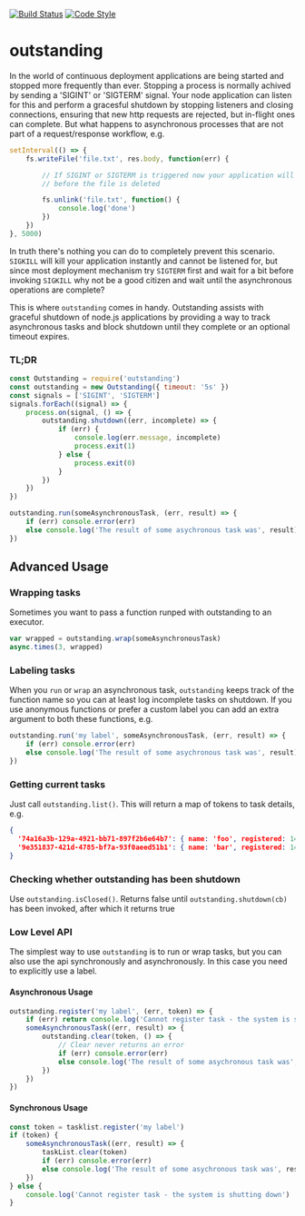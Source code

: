 [![Build Status](https://img.shields.io/travis/guidesmiths/outstanding/master.svg)](https://travis-ci.org/guidesmiths/outstanding)
[![Code Style](https://img.shields.io/badge/code%20style-imperative-brightgreen.svg)](https://github.com/guidesmiths/eslint-config-imperative)
# outstanding
In the world of continuous deployment applications are being started and stopped more frequently than ever. Stopping a process is normally achived by sending a 'SIGINT' or 'SIGTERM' signal. Your node application can listen for this and perform a gracesful shutdown by stopping listeners and closing connections, ensuring that new http requests are rejected, but in-flight ones can complete. But what happens to asynchronous processes that are not part of a request/response workflow, e.g.

```js
setInterval(() => {
    fs.writeFile('file.txt', res.body, function(err) {

        // If SIGINT or SIGTERM is triggered now your application will shutdown
        // before the file is deleted

        fs.unlink('file.txt', function() {
            console.log('done')
        })
    })
}, 5000)
```
In truth there's nothing you can do to completely prevent this scenario. ```SIGKILL``` will kill your application instantly and cannot be listened for, but since most deployment mechanism try ```SIGTERM``` first and wait for a bit before invoking ```SIGKILL``` why not be a good citizen and wait until the asynchronous operations are complete?

This is where ```outstanding``` comes in handy. Outstanding assists with graceful shutdown of node.js applications by providing a way to track asynchronous tasks and block shutdown until they complete or an optional timeout expires.
### TL;DR
```js
const Outstanding = require('outstanding')
const outstanding = new Outstanding({ timeout: '5s' })
const signals = ['SIGINT', 'SIGTERM']
signals.forEach((signal) => {
    process.on(signal, () => {
        outstanding.shutdown((err, incomplete) => {
            if (err) {
                console.log(err.message, incomplete)
                process.exit(1)
            } else {
                process.exit(0)
            }
        })
    })
})

outstanding.run(someAsynchronousTask, (err, result) => {
    if (err) console.error(err)
    else console.log('The result of some asychronous task was', result)
})
```
## Advanced Usage

### Wrapping tasks
Sometimes you want to pass a function runped with outstanding to an executor.
```js
var wrapped = outstanding.wrap(someAsynchronousTask)
async.times(3, wrapped)
```

### Labeling tasks
When you ```run``` or ```wrap``` an asynchronous task, ```outstanding``` keeps track of the function name so you can at least log incomplete tasks on shutdown. If you use anonymous functions or prefer a custom label you can add an extra argument to both these functions, e.g.

```js
outstanding.run('my label', someAsynchronousTask, (err, result) => {
    if (err) console.error(err)
    else console.log('The result of some asychronous task was', result)
})
```
### Getting current tasks
Just call ```outstanding.list()```. This will return a map of tokens to task details, e.g.
```json
{ 
  '74a16a3b-129a-4921-bb71-897f2b6e64b7': { name: 'foo', registered: 1472713271233 },
  '9e351837-421d-4785-bf7a-93f0aeed51b1': { name: 'bar', registered: 1472713349045 }
}
```
### Checking whether outstanding has been shutdown
Use ```outstanding.isClosed()```. Returns false until ```outstanding.shutdown(cb)``` has been invoked, after which it returns true

### Low Level API
The simplest way to use ```outstanding``` is to run or wrap tasks, but you can also use the api synchronously and asynchronously. In this case you need to explicitly use a label.

#### Asynchronous Usage
```js
outstanding.register('my label', (err, token) => {
    if (err) return console.log('Cannot register task - the system is shutting down')
    someAsynchronousTask((err, result) => {
        outstanding.clear(token, () => {
            // Clear never returns an error
            if (err) console.error(err)
            else console.log('The result of some asychronous task was', result)
        })
    })
})
```

#### Synchronous Usage
```js
const token = tasklist.register('my label')
if (token) {
    someAsynchronousTask((err, result) => {
        taskList.clear(token)
        if (err) console.error(err)
        else console.log('The result of some asychronous task was', result)
    })
} else {
    console.log('Cannot register task - the system is shutting down')
}
```
